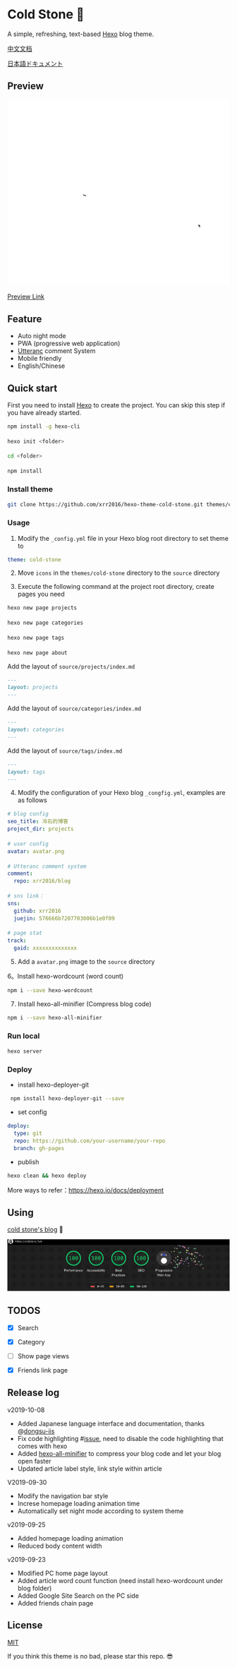 # Cold Stone :tada:

A simple, refreshing, text-based [Hexo](https://hexo.io/zh-cn) blog theme.

[中文文档](README-zh.md)

[日本語ドキュメント](README-ja.md)

## Preview

![demo](images/demo.gif)

[Preview Link](https://coldstone.fun)

## Feature

- Auto night mode
- PWA (progressive web application)
- [Utteranc](https://utteranc.es/) comment System
- Mobile friendly
- English/Chinese

## Quick start

First you need to install [Hexo](https://hexo.io) to create the project. You can skip this step if you have already started.

```sh
npm install -g hexo-cli

hexo init <folder>

cd <folder>

npm install
```

### Install theme

```sh
git clone https://github.com/xrr2016/hexo-theme-cold-stone.git themes/cold-stone --depth 1
```

### Usage

1. Modify the `_config.yml` file in your Hexo blog root directory to set theme to

```yml
theme: cold-stone
```

2. Move `icons` in the `themes/cold-stone` directory to the `source` directory

3. Execute the following command at the project root directory, create pages you need

```sh
hexo new page projects

hexo new page categories

hexo new page tags

hexo new page about
```

Add the layout of `source/projects/index.md`

```md
---
layout: projects
---
```

Add the layout of `source/categories/index.md`

```md
---
layout: categories
---
```

Add the layout of `source/tags/index.md`

```md
---
layout: tags
---
```

4. Modify the configuration of your Hexo blog `_congfig.yml`, examples are as follows

```yml
# blog config
seo_title: 冷石的博客
project_dir: projects

# user config
avatar: avatar.png

# Utteranc comment system
comment:
  repo: xrr2016/blog

# sns link：
sns:
  github: xrr2016
  juejin: 576666b7207703006b1e0f09

# page stat
track:
  gaid: xxxxxxxxxxxxxx
```

5. Add a `avatar.png` image to the `source` directory

6。Install hexo-wordcount (word count)

```sh
npm i --save hexo-wordcount
```

7. Install hexo-all-minifier (Compress blog code)

```sh
npm i --save hexo-all-minifier
```

### Run local

```sh
hexo server
```

### Deploy

- install hexo-deployer-git

```sh
 npm install hexo-deployer-git --save
```

- set config

```yml
deploy:
  type: git
  repo: https://github.com/your-username/your-repo
  branch: gh-pages
```

- publish

```sh
hexo clean && hexo deploy
```

More ways to refer：https://hexo.io/docs/deployment

## Using

[cold stone's blog](https://coldstone.fun) 💯

![audits](images/audits.gif)

## TODOS

- [x] Search

- [x] Category

- [ ] Show page views

- [x] Friends link page

## Release log

v2019-10-08

- Added Japanese language interface and documentation, thanks @[dongsu-iis](https://github.com/dongsu-iis)
- Fix code highlighting #[issue](https://github.com/xrr2016/hexo-theme-cold-stone/issues/7), need to disable the code highlighting that comes with hexo
- Added [hexo-all-minifier](https://github.com/chenzhutian/hexo-all-minifier#readme) to compress your blog code and let your blog open faster
- Updated article label style, link style within article

V2019-09-30

- Modify the navigation bar style
- Increse homepage loading animation time
- Automatically set night mode according to system theme

v2019-09-25

- Added homepage loading animation
- Reduced body content width

v2019-09-23

- Modified PC home page layout
- Added article word count function (need install hexo-wordcount under blog folder)
- Added Google Site Search on the PC side
- Added friends chain page

## License

[MIT](LICENSE)

If you think this theme is no bad, please star this repo. 😎
